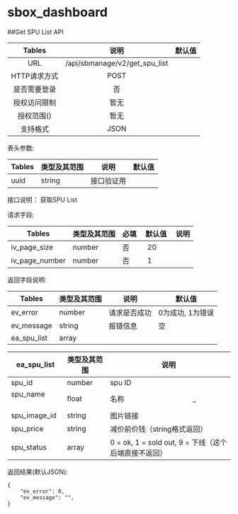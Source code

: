 

# sbox_dashboard

##Get SPU List API


|  Tables  |          说明          | 默认值  |
| :------: | :------------------: | :--: |
|   URL    | /api/sbmanage/v2/get_spu_list |      |
| HTTP请求方式 |         POST          |      |
|  是否需要登录  |          否           |      |
|  授权访问限制  |          暂无          |      |
|  授权范围()  |          暂无          |      |
|   支持格式   |         JSON         |      |


表头参数:

| Tables | 类型及其范围 | 说明    | 默认值  |
| ------ | ------ | ----- | ---- |
| uuid   | string | 接口验证用 |      |

接口说明：
获取SPU List

请求字段:

| Tables | 类型及其范围 | 必填  | 默认值  |  说明  |
| ------ | ------ | ----- | ---- | ---- |
| iv_page_size | number | 否 |  20  |  |
| iv_page_number | number | 否 |  1  |  |


返回字段说明:

| Tables     | 类型及其范围 | 说明       | 默认值        |
| ---------- | ------ | -------- | ---------- |
| ev_error   | number | 请求是否成功   | 0为成功, 1为错误 |
| ev_message | string | 报错信息     | 空          |
| ea_spu_list  | array  |  |          |

| ea_spu_list | 类型及其范围 | 说明          |
| --------------- | ------ | --------------------------------------- |
| spu_id          | number | spu ID                                  |
| spu_name           | float  | 名称                                    _  |
| spu_image_id         | string | 图片链接                                    |
| spu_price    | string | 减价前价钱（string格式返回）                       |
| spu_status          | array  | 0 = ok, 1 = sold out, 9 = 下线（这个后端直接不返回） |


返回结果(默认JSON): 
```
{
    "ev_error": 0,
    "ev_message": "",
}
```


